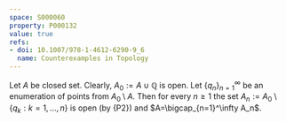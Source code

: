 ```yaml
---
space: S000060
property: P000132
value: true
refs:
- doi: 10.1007/978-1-4612-6290-9_6
  name: Counterexamples in Topology
---
```


Let $A$ be closed set. Clearly, $A_0:=A\cup \mathbb Q$ is open. Let $\{q_n\}_{n=1}^\infty$ be an enumeration of
points from $A_0\setminus A$. Then for every $n\geq 1$ the set $A_n:=A_0\setminus\{q_k:k=1,\ldots,n\}$ is open (by {P2})
and $A=\bigcap_{n=1}^\infty A_n$.

